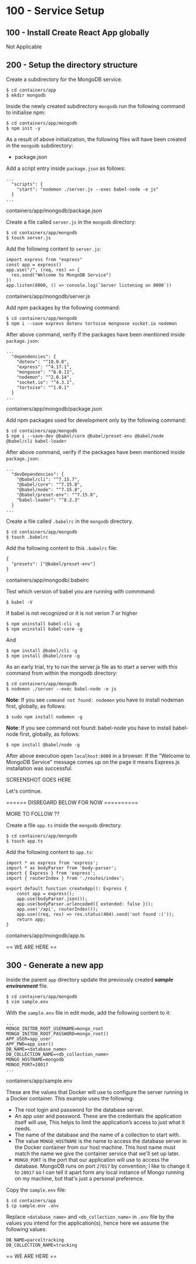 # 100 - Service Setup

## 100 - Install Create React App globally

Not Applicable

## 200 - Setup the directory structure

Create a subdirectory for the MongoDB service.

```
$ cd containers/app
$ mkdir mongodb
```

Inside the newly created subdirectory ```mongodb``` run the following command to initialise npm:

```
$ cd containers/app/mongodb
$ npm init -y
```

As a result of above initialization, the following files will have been created in the ```mongodb``` subdirectory:

- package.json

Add a script entry inside ```package.json``` as follows:

```
...
  "scripts": {
    "start": "nodemon ./server.js --exec babel-node -e js"
  }
...
```
containers/app/mongodb/package.json

Create a file called ```server.js``` in the ```mongodb``` directory:

```
$ cd containers/app/mongodb
$ touch server.js
```

Add the following content to ```server.js```:

```
import express from "express"              
const app = express()              
app.use("/", (req, res) => {                
  res.send("Welcome to MongoDB Service")              
})      
app.listen(8000, () => console.log(`Server listening on 8000`))
```
containers/app/mongodb/server.js

Add npm packages by the following command:

```
$ cd containers/app/mongodb
$ npm i --save express dotenv tortoise mongoose socket.io nodemon
```

After above command, verify if the packages have been mentioned inside ```package.json```:

```
...
  "dependencies": {
    "dotenv": "^10.0.0",
    "express": "^4.17.1",
    "mongoose": "^6.0.11",
    "nodemon": "^2.0.14",    
    "socket.io": "^4.3.1",
    "tortoise": "^1.0.1"
  }
...
```
containers/app/mongodb/package.json

Add npm packages used for development only by the following command:

```
$ cd containers/app/mongodb
$ npm i --save-dev @babel/core @babel/preset-env @babel/node @babel/cli babel-loader
```

After above command, verify if the packages have been mentioned inside ```package.json```:

```
...
  "devDependencies": {
    "@babel/cli": "^7.15.7",  
    "@babel/core": "^7.15.8",
    "@babel/node": "^7.15.8",    
    "@babel/preset-env": "^7.15.8",
    "babel-loader": "^8.2.3"
  }
...
```

Create a file called ```.babelrc``` in the ```mongodb``` directory.

```
$ cd containers/app/mongodb
$ touch .babelrc
```

Add the following content to this ```.babelrc``` file:

```
{
  "presets": ["@babel/preset-env"]
}
```
containers/app/mongodb/.babelrc

Test which version of babel you are running with commmand:

```
$ babel -V
```

If babel is not recognized or it is not verion 7 or higher

```
$ npm uninstall babel-cli -g
$ npm uninstall babel-core -g
```

And

```
$ npm install @babel/cli -g
$ npm install @babel/core -g
```

As an early trial, try to run the server.js file as to start a server with this command from within the mongodb directory:

```
$ cd containers/app/mongodb
$ nodemon ./server --exec babel-node -e js
```

**Note**: If you see ```command not found: nodemon``` you have to install nodeman first, globally, as follows:

```
$ sudo npm install nodemon -g
```

**Note**: If you see command not found: babel-node you have to install babel-node first, globally, as follows:

```
$ npm install @babel/node -g
```

After above execution open ```localhost:8000``` in a browser. If the "Welcome to MongoDB Service" message comes up on the page it means Express.js installation was successful.

SCREENSHOT GOES HERE

Let's continue.




====== DISREGARD BELOW FOR NOW ==========




MORE TO FOLLOW ??

Create a file ```app.ts``` inside the ```mongodb``` directory.

```
$ cd containers/app/mongodb
$ touch app.ts
```

Add the following content to ```app.ts```:

```
import * as express from 'express';
import * as bodyParser from 'body-parser';
import { Express } from 'express';
import { routerIndex } from './routes/index';

export default function createApp(): Express {
    const app = express();
    app.use(bodyParser.json());
    app.use(bodyParser.urlencoded({ extended: false }));
    app.use('/api', routerIndex());
    app.use((req, res) => res.status(404).send('not found :('));
    return app;
}
```
containers/app/mongodb/app.ts

== WE ARE HERE == 

## 300 - Generate a new app

Inside the parent ```app``` directory update the previously created ***sample environment*** file.

```
$ cd containers/app/mongodb
$ vim sample.env
```

With the ```sample.env``` file in edit mode, add the following content to it:

```
...
MONGO_INITDB_ROOT_USERNAME=mongo_root
MONGO_INITDB_ROOT_PASSWORD=mongo_root()
APP_USER=app_user
APP_PWD=app_user()
DB_NAME=<database_name>
DB_COLLECTION_NAME=<db_collection_name>
MONGO_HOSTNAME=mongodb
MONGO_PORT=28017
...
```
containers/app/sample.env

These are the values that Docker will use to configure the server running in a Docker container. This example uses the following:

- The root login and password for the database server.
- An app user and password. These are the credentials the application itself will use, This helps to limit the application’s access to just what it needs.
- The name of the database and the name of a collection to start with.
- The value ```MONGO_HOSTNAME``` is the name to access the database server in the Docker container from our host machine. This host name must match the name we give the container service that we'll set up later.
- ```MONGO_PORT``` is the port that our application will use to access the database. MongoDB runs on port ```27017``` by convention; I like to change it to ```28017``` so I can tell it apart form any local instance of Mongo running on my machine, but that's just a personal preference.

Copy the ```sample.env``` file:

```
$ cd containers/app
$ cp sample.env .env
```

Replace ```<database_name>``` and ```<db_collection_name>``` in ```.env``` file by the values you intend for the application(s), hence here we assume the following values:

```
DB_NAME=parceltracking
DB_COLLECTION_NAME=tracking
```




== WE ARE HERE ==
